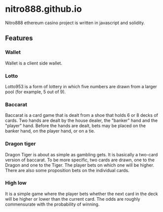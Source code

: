 # nitro888.github.io

Nitro888 ethereum casino project is written in javascript and solidity.

## Features
### Wallet
Wallet is a client side wallet.
### Lotto
Lotto953 is a form of lottery in which five numbers are drawn from a larger pool (for example, 5 out of 9).
### Baccarat
Baccarat is a card game that is dealt from a shoe that holds 6 or 8 decks of cards. Two hands are dealt by the house dealer, the "banker" hand and the "player" hand. Before the hands are dealt, bets may be placed on the banker hand, on the player hand, or on a tie.
### Dragon tiger
Dragon Tiger is about as simple as gambling gets. It is basically a two-card version of baccarat. To be more specific, two cards are drawn, one to the Dragon and one to the Tiger. The player bets on which one will be higher. There are also some proposition bets on the individual cards.
### High low
It is a simple game where the player bets whether the next card in the deck will be higher or lower than the current card. The odds are roughly commensurate with the probability of winning.